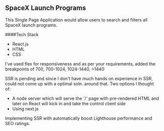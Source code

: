 ## SpaceX Launch Programs

This Single Page Application would allow users to search and filters all SpaceX launch programs.

####Tech Stack
* React.js
* HTML
* CSS

I've used flex for responsiveness and as per your requirements, added the breakpoints of 700, 700-1024, 1024-1440, >1440

SSR is pending and since I don't have much hands on experience in SSR, could not come up with a optimal soln. around that. 
Two options I  thought of:
* A node server which will serve the '/' page with pre-rendered HTML and later on React will kick in and take the control client side
* Using next.js 


Implementing SSR with automatically boost Lighthouse performance and SEO ratings.

